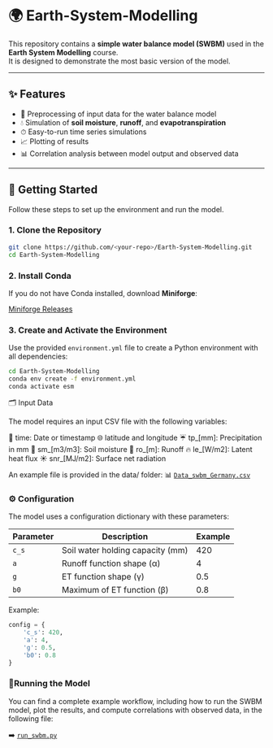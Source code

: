 # 🌍 Earth-System-Modelling

This repository contains a **simple water balance model (SWBM)** used in the **Earth System Modelling** course.  
It is designed to demonstrate the most basic version of the model.

---

## ✨ Features

- 🧹 Preprocessing of input data for the water balance model
- 💧 Simulation of **soil moisture**, **runoff**, and **evapotranspiration**
- ⏱ Easy-to-run time series simulations
- 📈 Plotting of results
- 📊 Correlation analysis between model output and observed data

---

## 🚀 Getting Started

Follow these steps to set up the environment and run the model.

### 1. Clone the Repository

```bash
git clone https://github.com/<your-repo>/Earth-System-Modelling.git
cd Earth-System-Modelling
```

### 2. Install Conda

If you do not have Conda installed, download **Miniforge**:

[Miniforge Releases](https://github.com/conda-forge/miniforge/releases?after=4.10.3-0)

### 3. Create and Activate the Environment

Use the provided `environment.yml` file to create a Python environment with all dependencies:

```bash
cd Earth-System-Modelling
conda env create -f environment.yml
conda activate esm
```

🗂 Input Data

The model requires an input CSV file with the following variables:

📅 time: Date or timestamp
🌐 latitude and longitude
☔ tp_[mm]: Precipitation in mm
🌱 sm_[m3/m3]: Soil moisture
🌊 ro_[m]: Runoff
🔥 le_[W/m2]: Latent heat flux
☀️ snr_[MJ/m2]: Surface net radiation

An example file is provided in the data/ folder:
📊 [`Data_swbm_Germany.csv`](data/Data_swbm_Germany.csv)

### ⚙️ Configuration

The model uses a configuration dictionary with these parameters:

| Parameter | Description                      | Example |
| --------- | -------------------------------- | ------- |
| `c_s`     | Soil water holding capacity (mm) | 420     |
| `a`       | Runoff function shape (α)        | 4       |
| `g`       | ET function shape (γ)            | 0.5     |
| `b0`      | Maximum of ET function (β)       | 0.8     |

Example:

```python
config = {
    'c_s': 420,
    'a': 4,
    'g': 0.5,
    'b0': 0.8
}
```

###  🏃Running the Model

You can find a complete example workflow, including how to run the SWBM model, plot the results, and compute correlations with observed data, in the following file:

➡️ [`run_swbm.py`](run_swbm.py)


